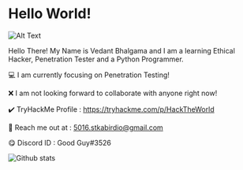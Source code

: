 # Hello World!

![Alt Text](https://media.giphy.com/media/YQitE4YNQNahy/giphy.gif)

Hello There! My Name is Vedant Bhalgama and I am a learning Ethical Hacker, Penetration Tester and a Python Programmer.

💻 I am currently focusing on Penetration Testing!
 
❌ I am not looking forward to collaborate with anyone right now!

✔️ TryHackMe Profile : https://tryhackme.com/p/HackTheWorld

💬 Reach me out at : 5016.stkabirdio@gmail.com 

😋 Discord ID : Good Guy#3526


![Github stats](https://github-readme-stats.vercel.app/api?username=Vedant-Bhalgama)
